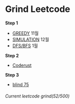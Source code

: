 # Grind Leetcode
**Step 1**
- [GREEDY](https://github.com/JayFreemandev/Problem-Solving/tree/main/LeetCode/Greedy) 11월
- [SIMULATION](https://github.com/JayFreemandev/Problem-Solving/tree/main/LeetCode/Simulation) 12월
- [DFS/BFS](https://github.com/JayFreemandev/Problem-Solving/tree/main/LeetCode/DFS%26BFS) 1월

**Step 2**
- [Coderust](https://github.com/JayFreemandev/Problem-Solving/tree/main/LeetCode/Hidden%20Quest/Coderust)

**Step 3**
- [blind 75](https://github.com/JayFreemandev/Problem-Solving/tree/main/LeetCode/Hidden%20Quest/Blind)

###### Current leetcode grind(52/500)  
